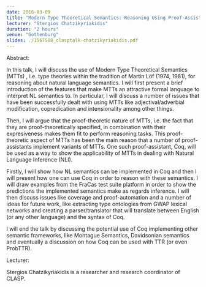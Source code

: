 ```yaml
---
date: 2016-03-09
title: "Modern Type Theoretical Semantics: Reasoning Using Proof-Assistants"
lecturer: "Stergios Chatzikyriakidis"
duration: "2 hours"
venue: "Gothenburg"
slides: ./1567588_clasptalk-chatzikyriakidis.pdf
---
```




Abstract: 

In this talk, I will discuss the use of Modern Type Theoretical Semantics (MTTs) , i.e. type theories within the tradition of Martin Löf (1974, 1981), for reasoning about natural language semantics. I will first present a brief introduction of the features that make MTTs an attractive formal language to interpret NL semantics to. In particular, I will discuss a number of issues that have been successfully dealt with using MTTs like adjectival/adverbial modification, copredication and intensionality among other things.

Then, I will argue that the proof-theoretic nature of MTTs, i.e. the fact that they are proof-theoretically specified, in combination with their expresiveness makes them fit to perform reasoning tasks. This proof-theoretic aspect of MTTs has been the main reason that a number of proof-assistants implement variants of MTTs. One such proof-assistant, Coq, will be used as a way to show the applicability of MTTs in dealing with Natural Language Inference (NLI).

Firstly, I will show how NL semantics can be implemented in Coq and then I will present how one can use Coq in order to reason with these semantics. I will draw examples from the FraCas test suite platform in order to show the predictions the implemented semantics make as regards inference. I will then discuss issues like coverage and proof-automation and a number of ideas for future work, like extracting type ontologies from GWAP lexical networks and creating a parser/translator that will translate between English (or any other language) and the syntax of Coq.

I will end the talk by discussing the potential use of Coq implementing other semantic frameworks, like Montague Semantics, Davidsonian semantics and eventually a discussion on how Coq can be used with TTR (or even ProbTTR).

Lecturer:

Stergios Chatzikyriakidis is a researcher and research coordinator of CLASP. 




